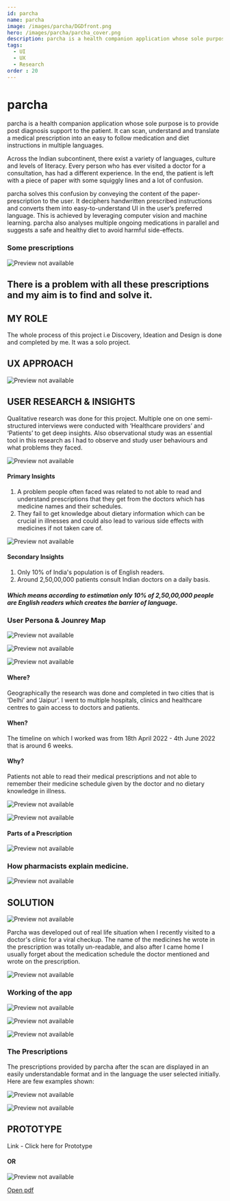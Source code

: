 ```yaml
---
id: parcha
name: parcha
image: /images/parcha/DGDfront.png
hero: /images/parcha/parcha_cover.png
description: parcha is a health companion application whose sole purpose is to provide post diagnosis support to the patient. It can scan, understand and translate a medical prescription into an easy to follow medication and diet instructions in multiple languages.
tags:
  - UI
  - UX
  - Research
order : 20
---
```


# parcha

parcha is a health companion application whose sole purpose is to provide post diagnosis support to the patient. It can scan, understand and translate a medical prescription into an easy to follow medication and diet instructions in multiple languages.

Across the Indian subcontinent, there exist a variety of languages, culture and levels of literacy. Every person who has ever visited a doctor for a consultation, has had a different experience. In the end, the patient is left with a piece of paper with some squiggly lines and a lot of confusion.

parcha solves this confusion by conveying the content of the paper-prescription to the user. It deciphers handwritten prescribed instructions and converts them into easy-to-understand UI in the user’s preferred language. This is achieved by leveraging computer vision and machine learning. parcha also analyses multiple ongoing medications in parallel and suggests a safe and healthy diet to avoid harmful side-effects.

### Some prescriptions

![Preview not available](/images/parcha/2.png)

## There is a problem with all these prescriptions and my aim is to find and solve it.

## MY ROLE

The whole process of this project i.e Discovery, Ideation and Design is done and completed by me. It was a solo project.

## UX APPROACH

![Preview not available](/images/parcha/user-centered.png)

## USER RESEARCH & INSIGHTS

Qualitative research was done for this project. Multiple one on one semi-structured interviews were conducted with ‘Healthcare providers’ and ‘Patients’ to get deep insights. Also observational study was an essential tool in this research as I had to observe and study user behaviours and what problems they faced.

![Preview not available](/images/parcha/miro.png)

#### Primary Insights

1. A problem people often faced was related to not able to read and understand prescriptions that they get from the doctors which has medicine names and their schedules.
2. They fail to get knowledge about dietary information which can be crucial in illnesses and could also lead to various side effects with medicines if not taken care of.

![Preview not available](/images/parcha/Pinsights.png)

#### Secondary Insights

1. Only 10% of India's population is of English readers.
2. Around 2,50,00,000 patients consult Indian doctors on a daily basis.

##### Which means according to estimation only 10% of 2,50,00,000 people are English readers which creates the barrier of language.

### User Persona & Jounrey Map

![Preview not available](/images/parcha/persona1.png)

![Preview not available](/images/parcha/persona2.png)

![Preview not available](/images/parcha/userjourney.png)

#### Where?

Geographically the research was done and completed in two cities that is ‘Delhi’ and ‘Jaipur’. I went to multiple hospitals, clinics and healthcare centres to gain access to doctors and patients.

<!-- "Insert an image of the geaographical order" -->

#### When?

The timeline on which I worked was from 18th April 2022 - 4th June 2022 that is around 6 weeks.

#### Why?

Patients not able to read their medical prescriptions and not able to remember their medicine schedule given by the doctor and no dietary knowledge in illness.

![Preview not available](/images/parcha/why.png)

![Preview not available](/images/parcha/2.png)

#### Parts of a Prescription

![Preview not available](/images/parcha/parts.png)

### How pharmacists explain medicine.

![Preview not available](/images/parcha/medicine.png)

## SOLUTION

![Preview not available](/images/parcha/Parcha.png "scan prescription")

Parcha was developed out of real life situation when I recently visited to a doctor's clinic for a viral checkup. The name of the medicines he wrote in the prescription was totally un-readable, and also after I came home I usually forget about the medication schedule the doctor mentioned and wrote on the prescription.

![Preview not available](/images/parcha/wireframes.png)

### Working of the app

![Preview not available](/images/parcha/design.png)

![Preview not available](/images/parcha/initialscreens.png)

![Preview not available](/images/parcha/scanhand.png)




### The Prescriptions

The prescriptions provided by parcha after the scan are displayed in an easily understandable format and in the language the user selected initially. Here are few examples shown:

![Preview not available](/images/parcha/scanhand-2.png)

![Preview not available](/images/parcha/prescriptions.png)

## PROTOTYPE

Link - Click here for Prototype

#### OR


![Preview not available](/images/parcha/PrototypeWeb.png)

[Open pdf](/pdf/Parcha.pdf)
